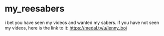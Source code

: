 # my_reesabers
i bet you have seen my videos and wanted my sabers. if you have not seen my videos, here is the link to it: https://medal.tv/u/lenny_boi
